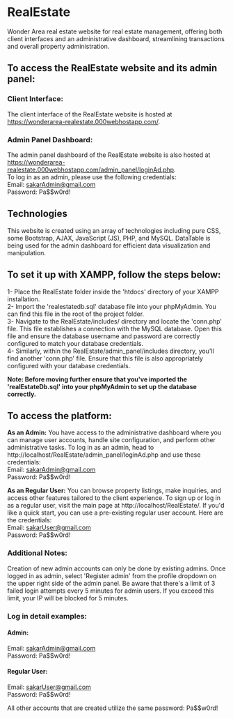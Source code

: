 # RealEstate
Wonder Area real estate website for real estate management, offering both client interfaces and an administrative dashboard, streamlining transactions and overall property administration.

## To access the RealEstate website and its admin panel:
### Client Interface:
The client interface of the RealEstate website is hosted at https://wonderarea-realestate.000webhostapp.com/.  <br/>
### Admin Panel Dashboard:
The admin panel dashboard of the RealEstate website is also hosted at https://wonderarea-realestate.000webhostapp.com/admin_panel/loginAd.php. <br/>
To log in as an admin, please use the following credentials: <br/>
Email: sakarAdmin@gmail.com <br/>
Password: Pa$$w0rd! <br/>

## Technologies
This website is created using an array of technologies including pure CSS, some Bootstrap, AJAX, JavaScript (JS), PHP, and MySQL. DataTable is being used for the admin dashboard for efficient data visualization and manipulation.

## To set it up with XAMPP, follow the steps below:

1- Place the RealEstate folder inside the 'htdocs' directory of your XAMPP installation. <br/>
2- Import the 'realestatedb.sql' database file into your phpMyAdmin. You can find this file in the root of the project folder. <br/>
3- Navigate to the RealEstate/includes/ directory and locate the 'conn.php' file. This file establishes a connection with the MySQL database. Open this file and ensure the database username and password are correctly       configured to match your database credentials. <br/>
4- Similarly, within the RealEstate/admin_panel/includes directory, you'll find another 'conn.php' file. Ensure that this file is also appropriately configured with your database credentials. <br/>

<b>Note: Before moving further ensure that you've imported the 'realEstateDb.sql' into your phpMyAdmin to set up the database correctly.</b> <br/>

## To access the platform:
<b>As an Admin:</b> You have access to the administrative dashboard where you can manage user accounts, handle site configuration, and perform other administrative tasks. To log in as an admin, head to http://localhost/RealEstate/admin_panel/loginAd.php and use these credentials: <br/>
Email: sakarAdmin@gmail.com <br/> 
Password: Pa$$w0rd! <br/>

<b>As an Regular User:</b> You can browse property listings, make inquiries, and access other features tailored to the client experience. To sign up or log in as a regular user, visit the main page at http://localhost/RealEstate/. If you'd like a quick start, you can use a pre-existing regular user account. Here are the credentials: <br/>
Email: sakarUser@gmail.com <br/>
Password: Pa$$w0rd!  <br/>

### Additional Notes:
Creation of new admin accounts can only be done by existing admins. Once logged in as admin, select 'Register admin' from the profile dropdown on the upper right side of the admin panel.
Be aware that there's a limit of 3 failed login attempts every 5 minutes for admin users. If you exceed this limit, your IP will be blocked for 5 minutes.

### Log in detail examples:
#### Admin:
Email: sakarAdmin@gmail.com <br/>
Password: Pa$$w0rd! <br/>

#### Regular User:
Email: sakarUser@gmail.com <br/>
Password: Pa$$w0rd! <br/>

All other accounts that are created utilize the same password: Pa$$w0rd!
